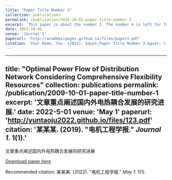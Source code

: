 ```yaml
---
title: "Paper Title Number 3"
collection: publications
permalink: /publication/2015-10-01-paper-title-number-3
excerpt: 'This paper is about the number 3. The number 4 is left for future work.'
date: 2015-10-01
venue: 'Journal 1'
paperurl: 'http://academicpages.github.io/files/paper3.pdf'
citation: 'Your Name, You. (2015). &quot;Paper Title Number 3.&quot; <i>Journal 1</i>. 1(3).'
---
```

---
title: "Optimal Power Flow of Distribution Network Considering Comprehensive Flexibility Resources"
collection: publications
permalink: /publication/2009-10-01-paper-title-number-1
excerpt: '文章重点阐述国内外电热耦合发展的研究进展.'
date: 2022-5-01
venue: 'May 1'
paperurl: 'http://yuntaoju2022.github.io/files/123.pdf'
citation: '某某某. (2019). &quot;电机工程学报.&quot; <i>Journal 1</i>. 1(1).'
---
文章重点阐述国内外电热耦合发展的研究进展

[Download paper here](http://yuntaoju2022.github.io/files/123.pdf)

Recommended citation: 某某某. (2022). "电机工程学报." <i>May 1</i>. 1(1).
